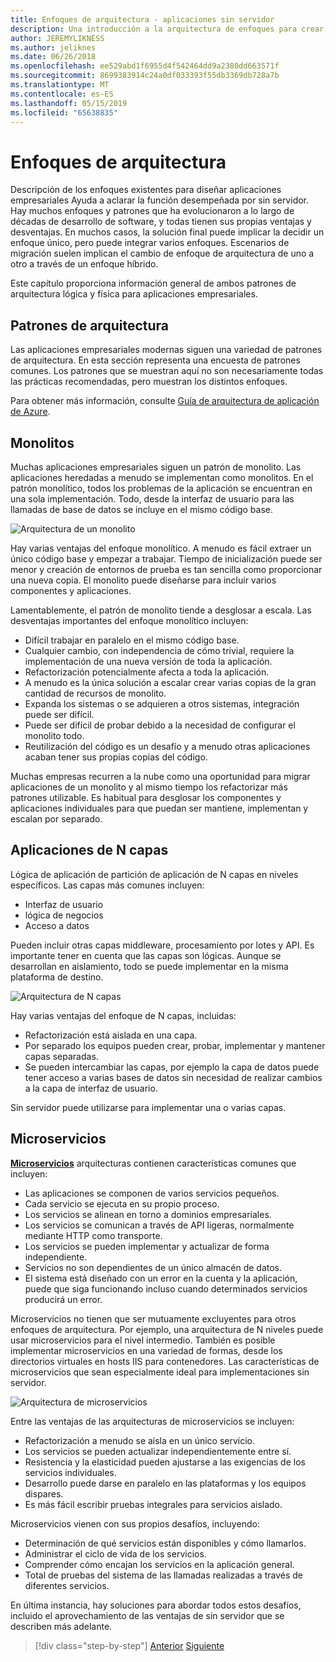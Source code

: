```yaml
---
title: Enfoques de arquitectura - aplicaciones sin servidor
description: Una introducción a la arquitectura de enfoques para crear aplicaciones empresariales basadas en la nube, de las arquitecturas de N niveles a sin servidor.
author: JEREMYLIKNESS
ms.author: jeliknes
ms.date: 06/26/2018
ms.openlocfilehash: ee529abd1f6955d4f542464dd9a2380dd663571f
ms.sourcegitcommit: 8699383914c24a0df033393f55db3369db728a7b
ms.translationtype: MT
ms.contentlocale: es-ES
ms.lasthandoff: 05/15/2019
ms.locfileid: "65638835"
---
```

# <a name="architecture-approaches"></a>Enfoques de arquitectura

Descripción de los enfoques existentes para diseñar aplicaciones empresariales Ayuda a aclarar la función desempeñada por sin servidor. Hay muchos enfoques y patrones que ha evolucionaron a lo largo de décadas de desarrollo de software, y todas tienen sus propias ventajas y desventajas. En muchos casos, la solución final puede implicar la decidir un enfoque único, pero puede integrar varios enfoques. Escenarios de migración suelen implican el cambio de enfoque de arquitectura de uno a otro a través de un enfoque híbrido.

Este capítulo proporciona información general de ambos patrones de arquitectura lógica y física para aplicaciones empresariales.

## <a name="architecture-patterns"></a>Patrones de arquitectura

Las aplicaciones empresariales modernas siguen una variedad de patrones de arquitectura. En esta sección representa una encuesta de patrones comunes. Los patrones que se muestran aquí no son necesariamente todas las prácticas recomendadas, pero muestran los distintos enfoques.

Para obtener más información, consulte [Guía de arquitectura de aplicación de Azure](https://docs.microsoft.com/azure/architecture/guide/).

## <a name="monoliths"></a>Monolitos

Muchas aplicaciones empresariales siguen un patrón de monolito. Las aplicaciones heredadas a menudo se implementan como monolitos. En el patrón monolítico, todos los problemas de la aplicación se encuentran en una sola implementación. Todo, desde la interfaz de usuario para las llamadas de base de datos se incluye en el mismo código base.

![Arquitectura de un monolito](./media/monolith-architecture.png)

Hay varias ventajas del enfoque monolítico. A menudo es fácil extraer un único código base y empezar a trabajar. Tiempo de inicialización puede ser menor y creación de entornos de prueba es tan sencilla como proporcionar una nueva copia. El monolito puede diseñarse para incluir varios componentes y aplicaciones.

Lamentablemente, el patrón de monolito tiende a desglosar a escala. Las desventajas importantes del enfoque monolítico incluyen:

* Difícil trabajar en paralelo en el mismo código base.
* Cualquier cambio, con independencia de cómo trivial, requiere la implementación de una nueva versión de toda la aplicación.
* Refactorización potencialmente afecta a toda la aplicación.
* A menudo es la única solución a escalar crear varias copias de la gran cantidad de recursos de monolito.
* Expanda los sistemas o se adquieren a otros sistemas, integración puede ser difícil.
* Puede ser difícil de probar debido a la necesidad de configurar el monolito todo.
* Reutilización del código es un desafío y a menudo otras aplicaciones acaban tener sus propias copias del código.

Muchas empresas recurren a la nube como una oportunidad para migrar aplicaciones de un monolito y al mismo tiempo los refactorizar más patrones utilizable. Es habitual para desglosar los componentes y aplicaciones individuales para que puedan ser mantiene, implementan y escalan por separado.

## <a name="n-layer-applications"></a>Aplicaciones de N capas

Lógica de aplicación de partición de aplicación de N capas en niveles específicos. Las capas más comunes incluyen:

* Interfaz de usuario
* lógica de negocios
* Acceso a datos

Pueden incluir otras capas middleware, procesamiento por lotes y API. Es importante tener en cuenta que las capas son lógicas. Aunque se desarrollan en aislamiento, todo se puede implementar en la misma plataforma de destino.

![Arquitectura de N capas](./media/n-layer-architecture.png)

Hay varias ventajas del enfoque de N capas, incluidas:

* Refactorización está aislada en una capa.
* Por separado los equipos pueden crear, probar, implementar y mantener capas separadas.
* Se pueden intercambiar las capas, por ejemplo la capa de datos puede tener acceso a varias bases de datos sin necesidad de realizar cambios a la capa de interfaz de usuario.

Sin servidor puede utilizarse para implementar una o varias capas.

## <a name="microservices"></a>Microservicios

**[Microservicios](https://docs.microsoft.com/azure/architecture/guide/architecture-styles/microservices)**  arquitecturas contienen características comunes que incluyen:

* Las aplicaciones se componen de varios servicios pequeños.
* Cada servicio se ejecuta en su propio proceso.
* Los servicios se alinean en torno a dominios empresariales.
* Los servicios se comunican a través de API ligeras, normalmente mediante HTTP como transporte.
* Los servicios se pueden implementar y actualizar de forma independiente.
* Servicios no son dependientes de un único almacén de datos.
* El sistema está diseñado con un error en la cuenta y la aplicación, puede que siga funcionando incluso cuando determinados servicios producirá un error.

Microservicios no tienen que ser mutuamente excluyentes para otros enfoques de arquitectura. Por ejemplo, una arquitectura de N niveles puede usar microservicios para el nivel intermedio. También es posible implementar microservicios en una variedad de formas, desde los directorios virtuales en hosts IIS para contenedores. Las características de microservicios que sean especialmente ideal para implementaciones sin servidor.

![Arquitectura de microservicios](./media/microservices-architecture.png)

Entre las ventajas de las arquitecturas de microservicios se incluyen:

* Refactorización a menudo se aísla en un único servicio.
* Los servicios se pueden actualizar independientemente entre sí.
* Resistencia y la elasticidad pueden ajustarse a las exigencias de los servicios individuales.
* Desarrollo puede darse en paralelo en las plataformas y los equipos dispares.
* Es más fácil escribir pruebas integrales para servicios aislado.

Microservicios vienen con sus propios desafíos, incluyendo:

* Determinación de qué servicios están disponibles y cómo llamarlos.
* Administrar el ciclo de vida de los servicios.
* Comprender cómo encajan los servicios en la aplicación general.
* Total de pruebas del sistema de las llamadas realizadas a través de diferentes servicios.

En última instancia, hay soluciones para abordar todos estos desafíos, incluido el aprovechamiento de las ventajas de sin servidor que se describen más adelante.

>[!div class="step-by-step"]
>[Anterior](index.md)
>[Siguiente](architecture-deployment-approaches.md)
